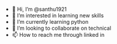 - 👋 Hi, I’m @santhu1921
- 👀 I’m interested in learning new skills
- 🌱 I’m currently learning python
- 💞️ I’m looking to collaborate on technical
- 📫 How to reach me through linked in

<!---
santhu1921/santhu1921 is a ✨ special ✨ repository because its `README.md` (this file) appears on your GitHub profile.
You can click the Preview link to take a look at your changes.
--->
